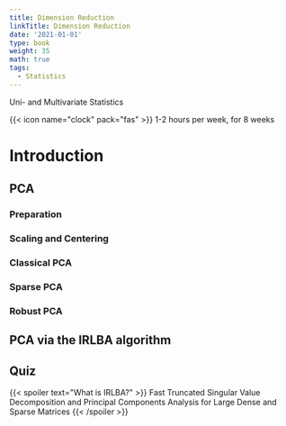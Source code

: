```yaml
---
title: Dimension Reduction
linkTitle: Dimension Reduction
date: '2021-01-01'
type: book
weight: 35
math: true
tags:
  - Statistics
---
```

Uni- and Multivariate Statistics

<!--more-->

{{< icon name="clock" pack="fas" >}} 1-2 hours per week, for 8 weeks


# Introduction

## PCA

### Preparation

### Scaling and Centering

### Classical PCA

### Sparse PCA

### Robust PCA

## PCA via the IRLBA algorithm
## Quiz

{{< spoiler text="What is IRLBA?" >}}
Fast Truncated Singular Value Decomposition and Principal Components Analysis for Large Dense and Sparse Matrices
{{< /spoiler >}}


